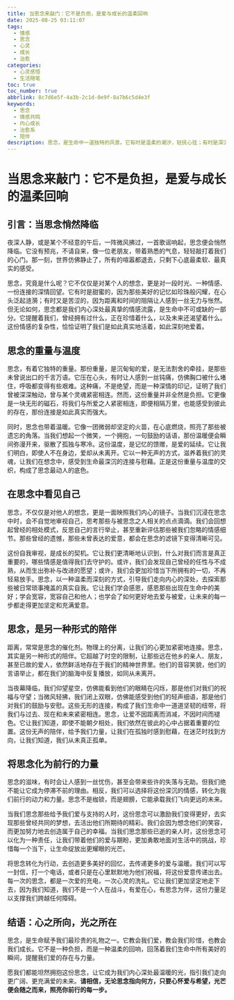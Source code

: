 ```yaml
---
title: 当思念来敲门：它不是负担，是爱与成长的温柔回响
date: 2025-08-25 03:11:07
tags:
  - 情感
  - 思念
  - 心灵
  - 成长
  - 治愈
categories:
  - 心灵感悟
  - 生活随笔
toc: true
toc_number: true
abbrlink: 8c7d6e5f-4a3b-2c1d-0e9f-8a7b6c5d4e3f
keywords:
  - 思念
  - 情感共鸣
  - 内心成长
  - 治愈系
  - 陪伴
description: 思念，是生命中一道独特的风景。它有时是温柔的潮汐，轻抚心弦；有时是深沉的低语，唤醒记忆。这篇文章将带你走进思念的深处，感受它带来的重量与温度，理解它如何成为我们内心成长与爱的见证，并最终将其化为前行的力量，让心在思念中找到归属与光亮。
---
```


# 当思念来敲门：它不是负担，是爱与成长的温柔回响

## 引言：当思念悄然降临

夜深人静，或是某个不经意的午后，一阵微风拂过，一首歌谣响起，思念便会悄然降临。它没有预兆，不请自来，像一位老朋友，带着熟悉的气息，轻轻敲打着我们的心门。那一刻，世界仿佛静止了，所有的喧嚣都退去，只剩下心底最柔软、最真实的感受。

思念，究竟是什么呢？它不仅仅是对某个人的想念，更是对一段时光、一种情感、一份连接的深情回望。它有时是甜蜜的，因为那些美好的记忆如珍珠般闪耀，在心头泛起涟漪；有时又是苦涩的，因为距离和时间的阻隔让人感到一丝无力与怅然。但无论如何，思念都是我们内心深处最真挚的情感流露，是生命中不可或缺的一部分。它提醒着我们，曾经拥有过什么，正在珍惜着什么，以及未来还渴望着什么。这份情感的复杂性，恰恰证明了我们是如此真实地活着，如此深刻地爱着。

## 思念的重量与温度

思念，有着它独特的重量。那份重量，是沉甸甸的爱，是无法割舍的牵挂，是那些未曾说出口的千言万语。它压在心头，有时让人感到一丝钝痛，仿佛胸口被什么堵住，呼吸都变得有些艰难。这种痛，不是绝望，而是一种深情的印记，证明了我们曾被深深触动，曾与某个灵魂紧密相连。然而，这份重量并非全然是负担。它更像是一块无形的磁石，将我们与所爱之人紧密相连，即便相隔万里，也能感受到彼此的存在，那份连接是如此真实而强大。

同时，思念也带着温暖。它像一团微弱却坚定的火苗，在心底燃烧，照亮了那些被遗忘的角落。当我们想起一个微笑，一个拥抱，一句鼓励的话语，那份温暖便会瞬间弥漫开来，驱散了孤独与寒冷。这份温度，是记忆的馈赠，是爱的延续。它让我们明白，即使人不在身边，爱却从未离开。它以一种无声的方式，滋养着我们的灵魂，让我们在想念中，感受到生命最深沉的连接与慰藉。正是这份重量与温度的交织，构成了思念最动人的底色。

## 在思念中看见自己

思念，不仅仅是对他人的想念，更是一面映照我们内心的镜子。当我们沉浸在思念中时，会不自觉地审视自己，思考那些与被思念之人相关的点点滴滴。我们会回想起曾经的相处模式，反思自己的言行举止，甚至重新评估那些被我们忽略的情感细节。那些曾经的遗憾，那些未曾表达的爱意，都会在思念的滤镜下变得清晰可见。

这份自我审视，是成长的契机。它让我们更清晰地认识到，什么对我们而言是真正重要的，哪些情感是值得我们去守护的。或许，我们会发现自己曾经的任性与不成熟，从而生出弥补与改进的愿望；或许，我们会更加珍惜当下所拥有的一切，不再轻易放手。思念，以一种温柔而深刻的方式，引导我们走向内心的深处，去探索那些被日常琐事掩盖的真实自我。它让我们学会感恩，感恩那些出现在生命中的美好；学会宽容，宽容自己和他人；也学会了如何更好地去爱与被爱，让未来的每一步都走得更加坚定和充满爱意。

## 思念，是另一种形式的陪伴

距离，常常是思念的催化剂。物理上的分离，让我们的心更加紧密地连接。思念，其实是另一种形式的陪伴。它超越了时空的限制，让那些远在他乡的亲人、朋友，甚至已故的爱人，依然鲜活地存在于我们的精神世界里。他们的音容笑貌，他们的言语举止，都在我们的脑海中反复播放，如同从未离开。

当夜幕降临，我们仰望星空，仿佛能看到他们的眼睛在闪烁，那是他们对我们的祝福与守望；当微风轻拂，我们闭上双眼，仿佛能感受到他们的轻声细语，那是他们对我们的鼓励与安慰。这些无形的连接，构成了我们生命中一道道坚韧的纽带，将我们与过去、现在和未来紧密相连。思念，让爱不因距离而消减，不因时间而褪色。它让我们知道，即使不能朝夕相处，我们依然在彼此的心中占据着重要的位置。这份无声的陪伴，给予我们力量，让我们在孤独时感到慰藉，在迷茫时找到方向，让我们知道，我们从未真正孤单。

## 将思念化为前行的力量

思念的滋味，有时会让人感到一丝忧伤，甚至会带来些许的失落与无助。但我们绝不能让它成为停滞不前的理由。相反，我们可以选择将这份深沉的情感，转化为我们前行的动力和力量。思念不是枷锁，而是翅膀，它能承载我们飞向更远的未来。

当我们思念那些给予我们爱与支持的人时，这份思念可以激励我们变得更好，去实现那些曾经共同的梦想，去活出他们所期待的精彩。我们会因为想念他们的笑容，而更加努力地去创造属于自己的幸福。当我们思念那些已逝的亲人时，这份思念可以化为一种责任，让我们带着他们的爱与期盼，更加勇敢地面对生活中的挑战，珍惜每一个当下，让生命绽放出更耀眼的光芒。

将思念转化为行动，去创造更多美好的回忆，去传递更多的爱与温暖。我们可以写一封信，打一个电话，或者只是在心里默默地为他们祝福，将这份爱意传递出去。每一次的思念，都是一次爱的充电，一次心灵的洗礼。它让我们更加坚定地走下去，因为我们知道，我们不是一个人在战斗，有爱在心，有思念为伴，这份力量足以支撑我们跨越任何障碍。

## 结语：心之所向，光之所在

思念，是生命赋予我们最珍贵的礼物之一。它教会我们爱，教会我们珍惜，也教会我们成长。它不是一种负担，而是一种温柔的回响，回荡着我们生命中所有美好的瞬间，提醒我们爱的存在与力量。

愿我们都能坦然拥抱这份思念，让它成为我们内心深处最温暖的光，指引我们走向更广阔、更充满爱的未来。**请相信，无论思念指向何方，只要心怀爱与希望，光芒便会随之而来，照亮你前行的每一步。**